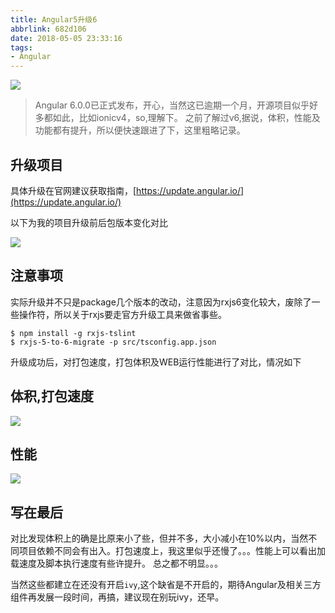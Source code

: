 ```yaml
---
title: Angular5升级6
abbrlink: 682d106
date: 2018-05-05 23:33:16
tags:
- Angular
---
```

![](http://or0g12e5e.bkt.clouddn.com/blog/2018-05-06-022853.jpg)

> Angular 6.0.0已正式发布，开心，当然这已逾期一个月，开源项目似乎好多都如此，比如ionicv4，so,理解下。
之前了解过v6,据说，体积，性能及功能都有提升，所以便快速跟进了下，这里粗略记录。

## 升级项目
具体升级在官网建议获取指南，[https://update.angular.io/](https://update.angular.io/)

以下为我的项目升级前后包版本变化对比

![](http://or0g12e5e.bkt.clouddn.com/blog/2018-05-05-154225.png)

## 注意事项
实际升级并不只是package几个版本的改动，注意因为rxjs6变化较大，废除了一些操作符，所以关于rxjs要走官方升级工具来做省事些。

```
$ npm install -g rxjs-tslint
$ rxjs-5-to-6-migrate -p src/tsconfig.app.json
```

升级成功后，对打包速度，打包体积及WEB运行性能进行了对比，情况如下

## 体积,打包速度

![](http://or0g12e5e.bkt.clouddn.com/blog/2018-05-05-153831.png)

## 性能
![](http://or0g12e5e.bkt.clouddn.com/blog/2018-05-05-154001.png)

## 写在最后
对比发现体积上的确是比原来小了些，但并不多，大小减小在10%以内，当然不同项目依赖不同会有出入。打包速度上，我这里似乎还慢了。。。性能上可以看出加载速度及脚本执行速度有些许提升。
总之都不明显。。。

当然这些都建立在还没有开启`ivy`,这个缺省是不开启的，期待Angular及相关三方组件再发展一段时间，再搞，建议现在别玩ivy，还早。